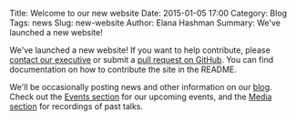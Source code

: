 Title: Welcome to our new website
Date: 2015-01-05 17:00
Category: Blog
Tags: news
Slug: new-website
Author: Elana Hashman
Summary: We've launched a new website!

We've launched a new website! If you want to help contribute, please [contact 
our executive](mailto:wics-ugrad@lists.uwaterloo.ca) or submit a [pull request 
on GitHub](https://github.com/wics-uw/website). You can find documentation on 
how to contribute the site in the README.

We'll be occasionally posting news and other information on our 
[blog](/category/blog/). Check out the [Events section](/category/events/) for
our upcoming events, and the [Media section](/category/media/) for recordings
of past talks.
